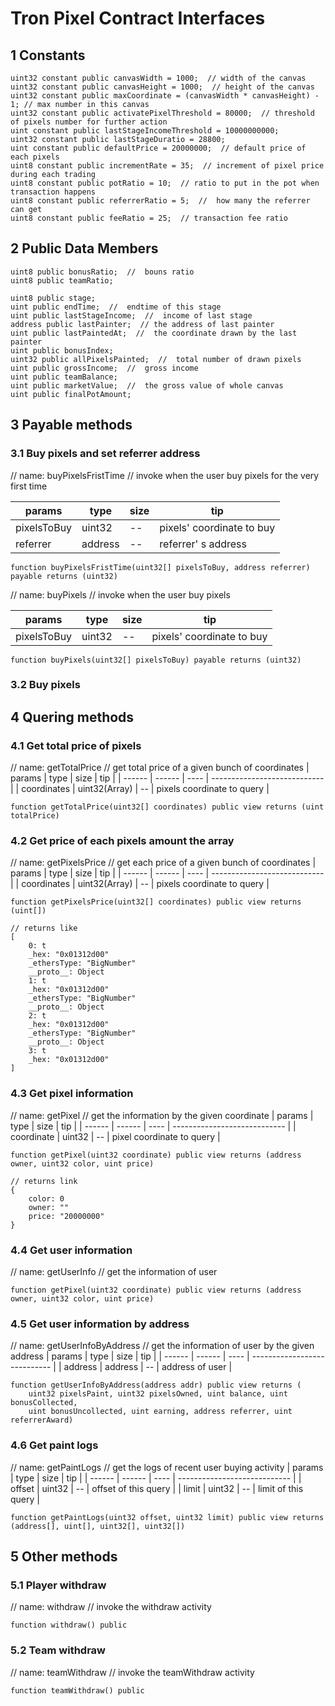 # Tron Pixel Contract Interfaces

## 1 Constants

```
uint32 constant public canvasWidth = 1000;  // width of the canvas
uint32 constant public canvasHeight = 1000;  // height of the canvas
uint32 constant public maxCoordinate = (canvasWidth * canvasHeight) - 1; // max number in this canvas
uint32 constant public activatePixelThreshold = 80000;  // threshold of pixels number for further action
uint constant public lastStageIncomeThreshold = 10000000000;  
uint32 constant public lastStageDuratio = 28800;
uint constant public defaultPrice = 20000000;  // default price of each pixels
uint8 constant public incrementRate = 35;  // increment of pixel price during each trading
uint8 constant public potRatio = 10;  // ratio to put in the pot when transaction happens
uint8 constant public referrerRatio = 5;  //  how many the referrer can get
uint8 constant public feeRatio = 25;  // transaction fee ratio
```

## 2 Public Data Members

```
uint8 public bonusRatio;  //  bouns ratio
uint8 public teamRatio;

uint8 public stage;
uint public endTime;  //  endtime of this stage
uint public lastStageIncome;  //  income of last stage
address public lastPainter;  // the address of last painter
uint public lastPaintedAt;  //  the coordinate drawn by the last painter
uint public bonusIndex;
uint32 public allPixelsPainted;  //  total number of drawn pixels
uint public grossIncome;  //  gross income
uint public teamBalance;
uint public marketValue;  //  the gross value of whole canvas
uint public finalPotAmount;
```

## 3 Payable methods

### 3.1 Buy pixels and set referrer address

// name: buyPixelsFristTime
// invoke when the user buy pixels for the very first time

| params   | type   | size | tip                        |
| ------ | ------ | ---- | ---------------------------- |
| pixelsToBuy | uint32 | --   | pixels' coordinate to buy |
| referrer | address | --  | referrer' s address          |
```solidity
function buyPixelsFristTime(uint32[] pixelsToBuy, address referrer) payable returns (uint32)
```

// name: buyPixels
// invoke when the user buy pixels

| params   | type   | size | tip                         |
| ------ | ------ | ---- | ---------------------------- |
| pixelsToBuy | uint32 | --   | pixels' coordinate to buy |
```solidity
function buyPixels(uint32[] pixelsToBuy) payable returns (uint32)
```

### 3.2 Buy pixels

## 4 Quering methods

### 4.1 Get total price of pixels

// name: getTotalPrice
// get total price of a given bunch of coordinates
| params   | type   | size | tip                         |
| ------ | ------ | ---- | ---------------------------- |
| coordinates | uint32(Array) | --   | pixels coordinate to query |
```solidity
function getTotalPrice(uint32[] coordinates) public view returns (uint totalPrice)
```

### 4.2 Get price of each pixels amount the array

// name: getPixelsPrice
// get each price of a given bunch of coordinates
| params   | type   | size | tip                         |
| ------ | ------ | ---- | ---------------------------- |
| coordinates | uint32(Array) | --   | pixels coordinate to query |
```solidity
function getPixelsPrice(uint32[] coordinates) public view returns (uint[])

// returns like
[
    0: t
    _hex: "0x01312d00"
    _ethersType: "BigNumber"
    __proto__: Object
    1: t
    _hex: "0x01312d00"
    _ethersType: "BigNumber"
    __proto__: Object
    2: t
    _hex: "0x01312d00"
    _ethersType: "BigNumber"
    __proto__: Object
    3: t
    _hex: "0x01312d00"
]
```

### 4.3 Get pixel information

// name: getPixel
// get the information by the given coordinate
| params   | type   | size | tip                        |
| ------ | ------ | ---- | ---------------------------- |
| coordinate | uint32 | --  | pixel coordinate to query |
```solidity
function getPixel(uint32 coordinate) public view returns (address owner, uint32 color, uint price)

// returns link
{
    color: 0
    owner: ""
    price: "20000000"
}
```

### 4.4 Get user information

// name: getUserInfo
// get the information of user
```solidity
function getPixel(uint32 coordinate) public view returns (address owner, uint32 color, uint price)
```

### 4.5 Get user information by address

// name: getUserInfoByAddress
// get the information of user by the given address
| params   | type   | size | tip                        |
| ------ | ------ | ---- | ---------------------------- |
| address | address | --  | address of user |
```solidity
function getUserInfoByAddress(address addr) public view returns (
    uint32 pixelsPaint, uint32 pixelsOwned, uint balance, uint bonusCollected,
    uint bonusUncollected, uint earning, address referrer, uint referrerAward)
```

### 4.6 Get paint logs


// name: getPaintLogs
// get the logs of recent user buying activity
| params   | type   | size | tip                        |
| ------ | ------ | ---- | ---------------------------- |
| offset | uint32 | --  | offset of this query |
| limit | uint32 | --  | limit of this query |
```solidity
function getPaintLogs(uint32 offset, uint32 limit) public view returns (address[], uint[], uint32[], uint32[])
```

## 5 Other methods

### 5.1 Player withdraw

// name: withdraw
// invoke the withdraw activity
```solidity
function withdraw() public
```

### 5.2 Team withdraw

// name: teamWithdraw
// invoke the teamWithdraw activity
```solidity
function teamWithdraw() public
```
